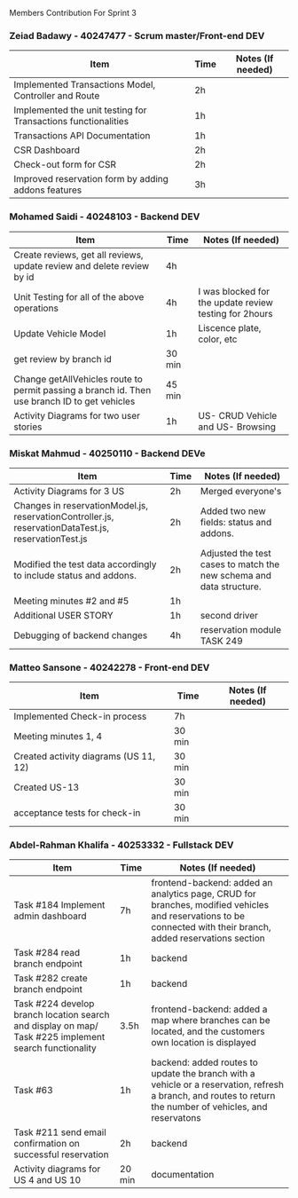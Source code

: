 Members Contribution For Sprint 3

### Zeiad Badawy - 40247477 - Scrum master/Front-end DEV
| Item                        | Time      | Notes (If needed)                                               |
|-----------------------------|-----------|-----------------------------------------------------------------|
|  Implemented Transactions Model, Controller and Route                           |    2h       |                                                                 |
|           Implemented the unit testing for Transactions functionalities                  |    1h       |                                                                 |
|           Transactions API Documentation                  |      1h     |                                                                 |
|             CSR Dashboard                |      2h     |                                                                 |
|            Check-out form for CSR                 |    2h       |                                                                 |
|         Improved reservation form by adding addons features         |     3h      |                                                                 |


### Mohamed Saidi - 40248103 - Backend DEV
| Item                        | Time      | Notes (If needed)                                               |
|-----------------------------|-----------|-----------------------------------------------------------------|
| Create reviews, get all reviews, update review and delete review by id                           |    4h        |                                                                 |
|  Unit Testing for all of the above operations                            |  4h          |  I was blocked for the update review testing for 2hours                                                               |
|  Update Vehicle Model                          |   1h        |              Liscence plate, color, etc                                                   | 
|   get review by branch id                          | 30 min          |                                                                 |
|   Change getAllVehicles route to permit passing a branch id. Then use branch ID to get vehicles|   45 min        |                                                                 |
|  Activity Diagrams for two user stories                           |     1h      |           US- CRUD Vehicle and US- Browsing                                                      |




### Miskat Mahmud - 40250110 - Backend DEVe
| Item                        | Time      | Notes (If needed)                                               |
|-----------------------------|-----------|-----------------------------------------------------------------|
| Activity Diagrams for 3 US                           | 2h           |  Merged everyone's                  |
|     Changes in reservationModel.js, reservationController.js, reservationDataTest.js, reservationTest.js                        |  2h        |                                                           Added two new fields: status and addons.      |
| Modified the test data accordingly to include status and addons.                   | 2h           |  Adjusted the test cases to match the new schema and data structure.                  |
| Meeting minutes #2 and #5                      | 1h           |               |
| Additional USER STORY                     | 1h           |       second driver        |
|Debugging of backend changes                   | 4h           |      reservation module TASK 249      |



### Matteo Sansone - 40242278 - Front-end DEV
| Item                        | Time      | Notes (If needed)                                               |
|-----------------------------|-----------|-----------------------------------------------------------------|
| Implemented Check-in process    |     7h    |                                                                 |
| Meeting minutes 1, 4        |   30 min  |                                                                 |
| Created activity diagrams (US 11, 12)|    30 min     |                                                                 |
| Created US-13    |     30 min      |                                                                 |
| acceptance tests for check-in    |     30 min     |                                                                 |



### Abdel-Rahman Khalifa - 40253332 - Fullstack DEV
| Item                        | Time      | Notes (If needed)                                               |
|-----------------------------|-----------|-----------------------------------------------------------------|
|Task #184 Implement admin dashboard| 7h | frontend-backend: added an analytics page, CRUD for branches, modified vehicles and reservations to be connected with their branch, added reservations section|
|Task #284 read branch endpoint |  1h  |   backend |
| Task #282 create branch endpoint | 1h | backend |
| Task #224 develop branch location search and display on map/ Task #225 implement search functionality | 3.5h | frontend-backend: added a map where branches can be located, and the customers own location is displayed |
| Task #63 | 1h | backend: added routes to update the branch with a vehicle or a reservation, refresh a branch, and routes to return the number of vehicles, and reservatons |
| Task #211 send email confirmation on successful reservation | 2h | backend |
| Activity diagrams for US 4 and US 10| 20 min | documentation |

